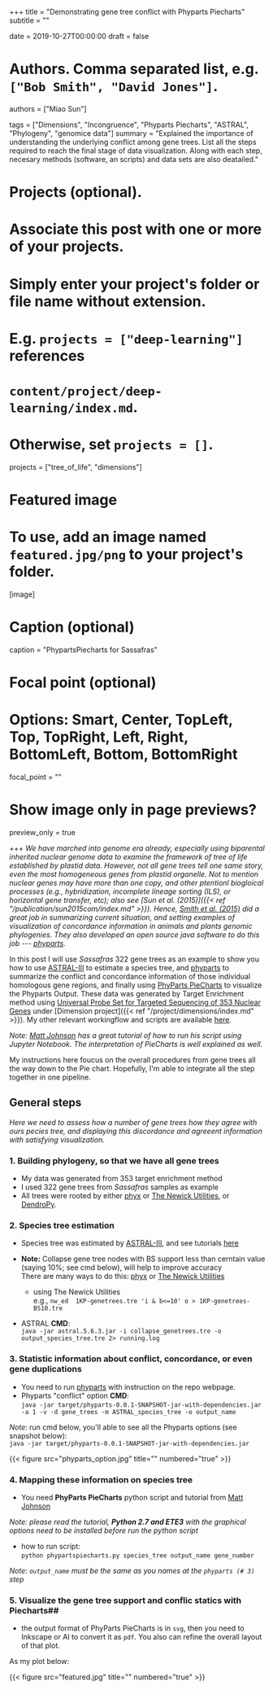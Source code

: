 +++
title = "Demonstrating gene tree conflict with Phyparts Piecharts"
subtitle = ""

date = 2019-10-27T00:00:00
draft = false

# Authors. Comma separated list, e.g. `["Bob Smith", "David Jones"]`.
authors = ["Miao Sun"]

tags = ["Dimensions", "Incongruence", "Phyparts Piecharts", "ASTRAL", "Phylogeny", "genomice data"]
summary = "Explained the importance of understanding the underlying conflict among gene trees. List all the steps required to reach the final stage of data visualization. Along with each step, necesary methods (software, an scripts) and data sets are also deatailed."

# Projects (optional).
#   Associate this post with one or more of your projects.
#   Simply enter your project's folder or file name without extension.
#   E.g. `projects = ["deep-learning"]` references 
#   `content/project/deep-learning/index.md`.
#   Otherwise, set `projects = []`.
 projects = ["tree_of_life", "dimensions"]

# Featured image
# To use, add an image named `featured.jpg/png` to your project's folder. 
[image]
  # Caption (optional)
  caption = "PhypartsPiecharts for Sassafras"

  # Focal point (optional)
  # Options: Smart, Center, TopLeft, Top, TopRight, Left, Right, BottomLeft, Bottom, BottomRight
  focal_point = ""

  # Show image only in page previews?
  preview_only = true

+++
_We have marched into genome era already, especially using biparental inherited nuclear genome data to examine the framework of tree of life established by plastid data. However, not all gene trees tell one same story, even the most homogeneous genes from plastid organelle. Not to mention nuclear genes may have more than one copy, and other ptentionl biogloical processes (e.g., hybridization, incomplete lineage sorting (ILS), or horizontal gene transfer, etc); also see [Sun et al. (2015)]({{< ref "/publication/sun2015com/index.md" >}}). Hence, [Smith et al. (2015)](https://bmcevolbiol.biomedcentral.com/articles/10.1186/s12862-015-0423-0) did a great job in summarizing current situation, and setting examples of visualization of concordance information in animals and plants genomic phylogenies. They also developed an open source java software to do this job --- [phyparts](https://bitbucket.org/blackrim/phyparts)._  

  In this post I will use _Sassafras_ 322 gene trees as an example to show you how to use [ASTRAL-III](https://bmcbioinformatics.biomedcentral.com/articles/10.1186/s12859-018-2129-y) to estimate a species tree, and [phyparts](https://bitbucket.org/blackrim/phyparts) to summarize the conflict and concordance information of those individual homologous gene regions, and finally using [PhyParts PieCharts](https://github.com/mossmatters/MJPythonNotebooks/blob/master/PhyParts_PieCharts.ipynb) to visualize the Phyparts Output. These data was generated by Target Enrichment method using [Universal Probe Set for Targeted Sequencing of 353 Nuclear Genes](https://academic.oup.com/sysbio/article/68/4/594/5237557) under [Dimension project]({{< ref "/project/dimensions/index.md" >}}). My other relevant workingflow and scripts are available [here](https://github.com/Cactusolo/IESHTSTE).

*Note: [Matt Johnson](https://github.com/mossmatters/MJPythonNotebooks/blob/master/PhyParts_PieCharts.ipynb) has a great tutorial of how to run his script using Jupyter Notebook. The interpretation of PieCharts is well explained as well.*

My instructions here foucus on the overall procedures from gene trees all the way down to the Pie chart. Hopefully, I'm able to integrate all the step together in one pipeline.


## General steps  

_Here we need to assess how a number of gene trees how they agree with ours pecies tree, and displaying this discordance and agreeent information with satisfying visualization._ 

### 1. Building phylogeny, so that we have all gene trees  
  - My data was generated from 353 target enrichment method
  - I used 322 gene trees from _Sassafras_ samples as example
  - All trees were rooted by either [phyx](https://github.com/FePhyFoFum/phyx) or [The Newick Utilities](https://github.com/tjunier/newick_utils/wiki), or [DendroPy](https://pypi.org/project/DendroPy/).  
  
### 2. Species tree estimation  

  - Species tree was estimated by [ASTRAL-III](https://bmcbioinformatics.biomedcentral.com/articles/10.1186/s12859-018-2129-y), and see tutorials [here](https://github.com/smirarab/ASTRAL/blob/master/astral-tutorial.md#running-on-the-sample-mammalian-dataset)
  - **Note:** Collapse gene tree nodes with BS support less than cerntain value (saying 10%; see cmd below), will help to improve accuracy  
  There are many ways to do this: [phyx](https://github.com/FePhyFoFum/phyx) or [The Newick Utilities](https://github.com/tjunier/newick_utils/wiki)  
    + using The Newick Utilities  
      e.g., `nw_ed  1KP-genetrees.tre 'i & b<=10' o > 1KP-genetrees-BS10.tre`  
      
  - ASTRAL **CMD**:  
    `java -jar astral.5.6.3.jar -i collapse_genetrees.tre -o output_species_tree.tre 2> running.log`  
    
### 3. Statistic information about conflict, concordance, or even gene duplications 

  - You need to run  [phyparts](https://bitbucket.org/blackrim/phyparts/src/master/) with instruction on the repo webpage.
  - Phyparts "conflict" option **CMD**:  
    `java -jar target/phyparts-0.0.1-SNAPSHOT-jar-with-dependencies.jar -a 1 -v -d gene_trees -m ASTRAL_species_tree -o output_name`  
    
  _Note:_ run cmd below, you'll able to see all the Phyparts options (see snapshot below):  
      `java -jar target/phyparts-0.0.1-SNAPSHOT-jar-with-dependencies.jar`
  
  {{< figure src="phyparts_option.jpg" title="" numbered="true" >}}
### 4. Mapping these information on species tree
  - You need **PhyParts PieCharts** python script and tutorial from [Matt Johnson](https://github.com/mossmatters/MJPythonNotebooks/blob/master/PhyParts_PieCharts.ipynb)  
  
_Note: please read the tutorial, **Python 2.7 and ETE3** with the graphical options need to be installed before run the python script_  
  
  - how to run script:  
    `python phypartspiecharts.py species_tree output_name gene_number`  
    
  *Note: `output_name` must be the same as you names at the `phyparts (# 3)` step*  
    
### 5. Visualize the gene tree support and conflic statics with Piecharts##
  - the output format of PhyParts PieCharts is in `svg`, then you need to Inkscape or AI to convert it as `pdf`. You also can refine the overall layout of that plot.  
  
  As my plot below:  

{{< figure src="featured.jpg" title="" numbered="true" >}}



